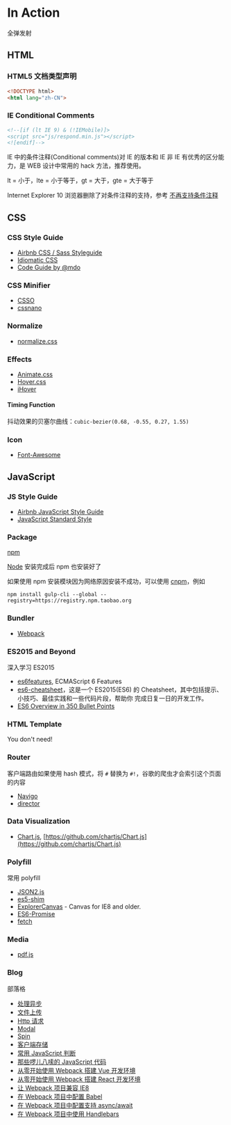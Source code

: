# In Action

全弹发射

## HTML

### <a name="doctype">HTML5 文档类型声明</a>

``` html
<!DOCTYPE html>
<html lang="zh-CN">
```

### <a name="conditional-comments">IE Conditional Comments</a>

``` html
<!--[if (lt IE 9) & (!IEMobile)]>
<script src="js/respond.min.js"></script>
<![endif]-->
```

IE 中的条件注释(Conditional comments)对 IE 的版本和 IE 非 IE 有优秀的区分能力，是 WEB 设计中常用的 hack 方法，推荐使用。

lt = 小于，lte = 小于等于，gt = 大于，gte = 大于等于

Internet Explorer 10 浏览器删除了对条件注释的支持，参考 [不再支持条件注释](https://msdn.microsoft.com/zh-cn/library/ie/hh801214.aspx)

## CSS

### <a name="css-style-guide">CSS Style Guide</a>

* [Airbnb CSS / Sass Styleguide](https://github.com/airbnb/css)
* [Idiomatic CSS](https://github.com/necolas/idiomatic-css)
* [Code Guide by @mdo](http://codeguide.co/#css)

### <a name="css-minifier">CSS Minifier</a>

* [CSSO](https://github.com/css/csso)
* [cssnano](https://github.com/cssnano/cssnano)

### <a name="normalize">Normalize</a>

* [normalize.css](https://github.com/necolas/normalize.css)

### <a name="effects">Effects</a>

* [Animate.css](https://daneden.github.io/animate.css/)
* [Hover.css](http://ianlunn.github.io/Hover/)
* [iHover](http://gudh.github.io/ihover/dist/index.html)

#### Timing Function

抖动效果的贝塞尔曲线：`cubic-bezier(0.68, -0.55, 0.27, 1.55)`

### <a name="icon">Icon</a>

* [Font-Awesome](http://fontawesome.io/)

## JavaScript

### <a name="js-style-guide">JS Style Guide</a>

* [Airbnb JavaScript Style Guide](https://github.com/airbnb/javascript)
* [JavaScript Standard Style](https://github.com/feross/standard)

### <a name="package">Package</a>

[npm](https://www.npmjs.com/)

[Node](https://nodejs.org/en/) 安装完成后 npm 也安装好了

如果使用 npm 安装模块因为网络原因安装不成功，可以使用 [cnpm](https://npm.taobao.org)，例如

``` shell
npm install gulp-cli --global --registry=https://registry.npm.taobao.org
```

### <a name="bundler">Bundler</a>

* [Webpack](https://github.com/xyzhanjiang/assets/tree/master/js/bundler/webpack/)

### <a name="es2015">ES2015 and Beyond</a>

深入学习 ES2015

* [es6features](https://github.com/lukehoban/es6features), ECMAScript 6 Features
* [es6-cheatsheet](https://github.com/DrkSephy/es6-cheatsheet)，这是一个 ES2015(ES6) 的 Cheatsheet，其中包括提示、小技巧、最佳实践和一些代码片段，帮助你 完成日复一日的开发工作。
* [ES6 Overview in 350 Bullet Points](https://github.com/bevacqua/es6)

### <a name="html-template">HTML Template</a>

You don't need!

### <a name="router">Router</a>

客户端路由如果使用 hash 模式，将 `#` 替换为 `#!`，谷歌的爬虫才会索引这个页面的内容

* [Navigo](https://github.com/krasimir/navigo)
* [director](https://github.com/flatiron/director)

### <a name="data-visualization">Data Visualization</a>

* [Chart.js](http://www.chartjs.org/), [https://github.com/chartjs/Chart.js](https://github.com/chartjs/Chart.js)

### <a name="polyfill">Polyfill</a>

常用 polyfill

* [JSON2.js](https://github.com/douglascrockford/JSON-js/blob/master/json2.js)
* [es5-shim](https://github.com/es-shims/es5-shim)
* [ExplorerCanvas](https://github.com/arv/ExplorerCanvas) - Canvas for IE8 and older.
* [ES6-Promise](https://github.com/stefanpenner/es6-promise)
* [fetch](https://github.com/github/fetch)

### <a name="media">Media</a>

* [pdf.js](https://github.com/xyzhanjiang/assets/tree/master/js/media/pdf/)

### <a name="blog">Blog</a>

部落格

* [处理异步](https://github.com/xyzhanjiang/assets/tree/master/js/async/)
* [文件上传](https://github.com/xyzhanjiang/assets/tree/master/js/upload/)
* [Http 请求](https://github.com/xyzhanjiang/assets/tree/master/js/http-request/)
* [Modal](https://github.com/xyzhanjiang/assets/tree/master/js/modal/)
* [Spin](https://github.com/xyzhanjiang/assets/tree/master/js/spin/)
* [客户端存储](https://github.com/xyzhanjiang/assets/tree/master/js/storage/)
* [常用 JavaScript 判断](https://github.com/xyzhanjiang/assets/tree/master/js/core/is/)
* [那些啰儿八嗦的 JavaScript 代码](https://github.com/xyzhanjiang/assets/tree/master/js/core/verbose/)
* [从零开始使用 Webpack 搭建 Vue 开发环境](https://github.com/xyzhanjiang/assets/tree/master/js/bundler/webpack/vue)
* [从零开始使用 Webpack 搭建 React 开发环境](https://github.com/xyzhanjiang/assets/tree/master/js/bundler/webpack/react)
* [让 Webpack 项目兼容 IE8](https://github.com/xyzhanjiang/assets/tree/master/js/bundler/webpack/ie8)
* [在 Webpack 项目中配置 Babel](https://github.com/xyzhanjiang/assets/tree/master/js/es2015/babel/)
* [在 Webpack 项目中配置支持 async/await](https://github.com/xyzhanjiang/assets/tree/master/js/es2015/async-await/)
* [在 Webpack 项目中使用 Handlebars](https://github.com/xyzhanjiang/assets/tree/master/js/template/handlebars/)

